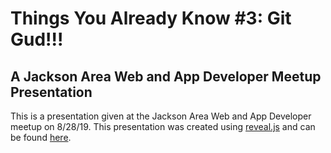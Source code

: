 # Things You Already Know #3: Git Gud!!!
## A Jackson Area Web and App Developer Meetup Presentation

This is a presentation given at the Jackson Area Web and App Developer meetup on 8/28/19.  This presentation was created using [reveal.js](https://revealjs.com/) and can be found [here](index.html).

